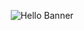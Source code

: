 
<p align="center">
<img src="https://yuvi-raj-p.github.io/Yuvi-raj-P/SpaceGlass.svg" alt="Hello Banner" title="Hi YOU" >
</p>

